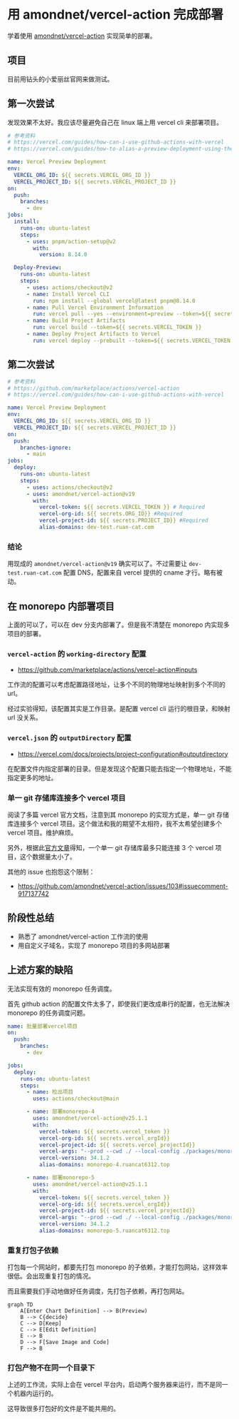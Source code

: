 # 用 amondnet/vercel-action 完成部署

学着使用 [amondnet/vercel-action](https://github.com/marketplace/actions/vercel-action) 实现简单的部署。

## 项目

目前用钻头的小爱丽丝官网来做测试。

## 第一次尝试

发现效果不太好。我应该尽量避免自己在 linux 端上用 vercel cli 来部署项目。

```yaml
# 参考资料
# https://vercel.com/guides/how-can-i-use-github-actions-with-vercel
# https://vercel.com/guides/how-to-alias-a-preview-deployment-using-the-cli

name: Vercel Preview Deployment
env:
  VERCEL_ORG_ID: ${{ secrets.VERCEL_ORG_ID }}
  VERCEL_PROJECT_ID: ${{ secrets.VERCEL_PROJECT_ID }}
on:
  push:
    branches:
      - dev
jobs:
  install:
    runs-on: ubuntu-latest
    steps:
      - uses: pnpm/action-setup@v2
        with:
          version: 8.14.0

  Deploy-Preview:
    runs-on: ubuntu-latest
    steps:
      - uses: actions/checkout@v2
      - name: Install Vercel CLI
        run: npm install --global vercel@latest pnpm@8.14.0
      - name: Pull Vercel Environment Information
        run: vercel pull --yes --environment=preview --token=${{ secrets.VERCEL_TOKEN }}
      - name: Build Project Artifacts
        run: vercel build --token=${{ secrets.VERCEL_TOKEN }}
      - name: Deploy Project Artifacts to Vercel
        run: vercel deploy --prebuilt --token=${{ secrets.VERCEL_TOKEN }} && vercel alias set dev-test ruan-cat.com
```

## 第二次尝试

```yaml
# 参考资料
# https://github.com/marketplace/actions/vercel-action
# https://vercel.com/guides/how-can-i-use-github-actions-with-vercel

name: Vercel Preview Deployment
env:
  VERCEL_ORG_ID: ${{ secrets.VERCEL_ORG_ID }}
  VERCEL_PROJECT_ID: ${{ secrets.VERCEL_PROJECT_ID }}
on:
  push:
    branches-ignore:
      - main
jobs:
  deploy:
    runs-on: ubuntu-latest
    steps:
      - uses: actions/checkout@v2
      - uses: amondnet/vercel-action@v19
        with:
          vercel-token: ${{ secrets.VERCEL_TOKEN }} # Required
          vercel-org-id: ${{ secrets.ORG_ID}} #Required
          vercel-project-id: ${{ secrets.PROJECT_ID}} #Required
          alias-domains: dev-test.ruan-cat.com
```

### 结论

用现成的 `amondnet/vercel-action@v19` 确实可以了。不过需要让 `dev-test.ruan-cat.com` 配置 DNS，配置来自 vercel 提供的 cname 才行。略有被动。

## 在 monorepo 内部署项目

上面的可以了，可以在 dev 分支内部署了。但是我不清楚在 monorepo 内实现多项目的部署。

### `vercel-action` 的 `working-directory` 配置

- https://github.com/marketplace/actions/vercel-action#inputs

工作流的配置可以考虑配置路径地址，让多个不同的物理地址映射到多个不同的 url。

经过实验得知，该配置其实是工作目录。是配置 vercel cli 运行的根目录，和映射 url 没关系。

### `vercel.json` 的 `outputDirectory` 配置

- https://vercel.com/docs/projects/project-configuration#outputdirectory

在配置文件内指定部署的目录。但是发现这个配置只能去指定一个物理地址，不能指定更多的地址。

### 单一 git 存储库连接多个 vercel 项目

阅读了多篇 vercel 官方文档，注意到其 monorepo 的实现方式是，单一 git 存储库连接多个 vercel 项目。这个做法和我的期望不太相符，我不太希望创建多个 vercel 项目。维护麻烦。

另外，根据此[官方文章](https://vercel.com/docs/limits/overview#general-limits)得知，一个单一 git 存储库最多只能连接 3 个 vercel 项目，这个数据量太小了。

其他的 issue 也抱怨这个限制：

- https://github.com/amondnet/vercel-action/issues/103#issuecomment-917137742

## 阶段性总结

- 熟悉了 amondnet/vercel-action 工作流的使用
- 用自定义子域名，实现了 monorepo 项目的多网站部署

## 上述方案的缺陷

无法实现有效的 monorepo 任务调度。

首先 github action 的配置文件太多了，即使我们更改成串行的配置，也无法解决 monorepo 的任务调度问题。

```yaml
name: 批量部署vercel项目
on:
  push:
    branches:
      - dev

jobs:
  deploy:
    runs-on: ubuntu-latest
    steps:
      - name: 检出项目
        uses: actions/checkout@main

      - name: 部署monorepo-4
        uses: amondnet/vercel-action@v25.1.1
        with:
          vercel-token: ${{ secrets.vercel_token }}
          vercel-org-id: ${{ secrets.vercel_orgId}}
          vercel-project-id: ${{ secrets.vercel_projectId}}
          vercel-args: "--prod --cwd ./ --local-config ./packages/monorepo-4/vercel.json"
          vercel-version: 34.1.2
          alias-domains: monorepo-4.ruancat6312.top

      - name: 部署monorepo-5
        uses: amondnet/vercel-action@v25.1.1
        with:
          vercel-token: ${{ secrets.vercel_token }}
          vercel-org-id: ${{ secrets.vercel_orgId}}
          vercel-project-id: ${{ secrets.vercel_projectId}}
          vercel-args: "--prod --cwd ./ --local-config ./packages/monorepo-5/vercel.json"
          vercel-version: 34.1.2
          alias-domains: monorepo-5.ruancat6312.top
```

### 重复打包子依赖

打包每一个网站时，都要先打包 monorepo 的子依赖，才能打包网站，这样效率很低。会出现重复打包的情况。

而且需要我们手动地做好任务调度，先打包子依赖，再打包网站。

```mermaid
graph TD
    A[Enter Chart Definition] --> B(Preview)
    B --> C{decide}
    C --> D[Keep]
    C --> E[Edit Definition]
    E --> B
    D --> F[Save Image and Code]
    F --> B
```

### 打包产物不在同一个目录下

上述的工作流，实际上会在 vercel 平台内，启动两个服务器来运行，而不是同一个机器内运行的。

这导致很多打包好的文件是不能共用的。
